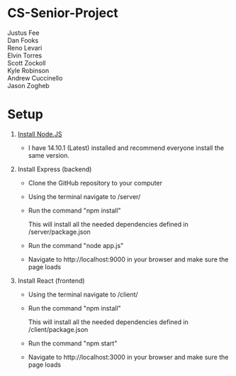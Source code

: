 # CS-Senior-Project
Justus Fee \
Dan Fooks \
Reno Levari \
Elvin Torres \
Scott Zockoll \
Kyle Robinson \
Andrew Cuccinello \
Jason Zogheb

# Setup
1. [Install Node.JS](https://nodejs.org/en/)

    * I have 14.10.1 (Latest) installed and recommend everyone install the same version.
2. Install Express (backend)

    * Clone the GitHub repository to your computer

    * Using the terminal navigate to /server/

    * Run the command "npm install"

      This will install all the needed dependencies defined in /server/package.json

    * Run the command "node app.js"

    * Navigate to http://localhost:9000 in your browser and make sure the page loads

3. Install React (frontend)

    * Using the terminal navigate to /client/

    * Run the command "npm install"

      This will install all the needed dependencies defined in /client/package.json

    * Run the command "npm start"

    * Navigate to http://localhost:3000 in your browser and make sure the page loads
